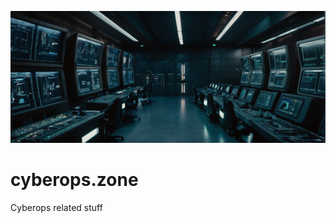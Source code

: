 ![cyberops.zone](https://github.com/gitrsi/cyberops.zone/blob/main/_includes/cyber_operations_zone.jpg "cyberops.zone")

# cyberops.zone
Cyberops related stuff
